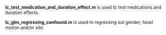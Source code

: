 <font >**lc_test_medication_and_duration_effect.m**</font> is used to test medications and duration effects.

<font >**lc_glm_regressing_confound.m**</font> is used to regressing out gender, head motion and/or site.
